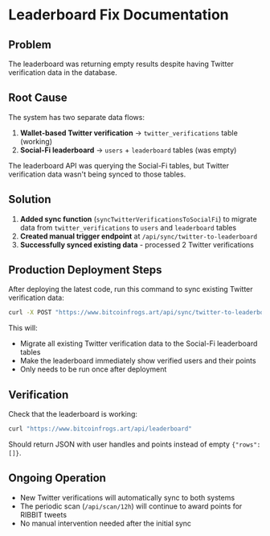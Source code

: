 # Leaderboard Fix Documentation

## Problem
The leaderboard was returning empty results despite having Twitter verification data in the database.

## Root Cause
The system has two separate data flows:
1. **Wallet-based Twitter verification** → `twitter_verifications` table (working)
2. **Social-Fi leaderboard** → `users` + `leaderboard` tables (was empty)

The leaderboard API was querying the Social-Fi tables, but Twitter verification data wasn't being synced to those tables.

## Solution
1. **Added sync function** (`syncTwitterVerificationsToSocialFi`) to migrate data from `twitter_verifications` to `users` and `leaderboard` tables
2. **Created manual trigger endpoint** at `/api/sync/twitter-to-leaderboard`
3. **Successfully synced existing data** - processed 2 Twitter verifications

## Production Deployment Steps

After deploying the latest code, run this command to sync existing Twitter verification data:

```bash
curl -X POST "https://www.bitcoinfrogs.art/api/sync/twitter-to-leaderboard?secret=makefrogsgreatagain"
```

This will:
- Migrate all existing Twitter verification data to the Social-Fi leaderboard tables
- Make the leaderboard immediately show verified users and their points
- Only needs to be run once after deployment

## Verification
Check that the leaderboard is working:
```bash
curl "https://www.bitcoinfrogs.art/api/leaderboard"
```

Should return JSON with user handles and points instead of empty `{"rows": []}`.

## Ongoing Operation
- New Twitter verifications will automatically sync to both systems
- The periodic scan (`/api/scan/12h`) will continue to award points for RIBBIT tweets
- No manual intervention needed after the initial sync
